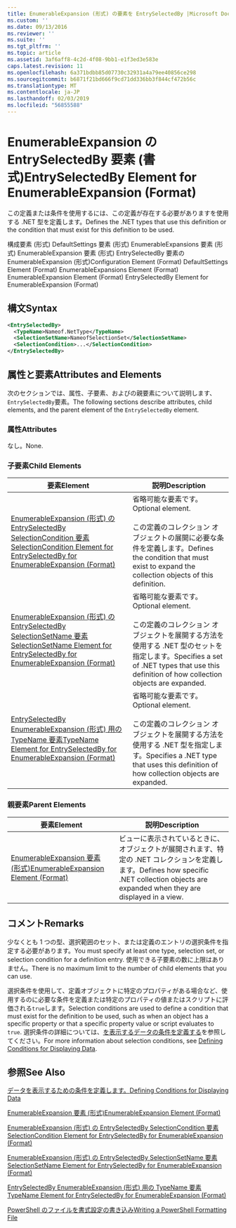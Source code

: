```yaml
---
title: EnumerableExpansion (形式) の要素を EntrySelectedBy |Microsoft Docs
ms.custom: ''
ms.date: 09/13/2016
ms.reviewer: ''
ms.suite: ''
ms.tgt_pltfrm: ''
ms.topic: article
ms.assetid: 3af6aff8-4c2d-4f08-9bb1-e1f3ed3e583e
caps.latest.revision: 11
ms.openlocfilehash: 6a371bdbb85d07730c32931a4a79ee40856ce298
ms.sourcegitcommit: b6871f21bd666f9cd71dd336bb3f844cf472b56c
ms.translationtype: MT
ms.contentlocale: ja-JP
ms.lasthandoff: 02/03/2019
ms.locfileid: "56855588"
---
```

# <a name="entryselectedby-element-for-enumerableexpansion-format"></a><span data-ttu-id="60b34-102">EnumerableExpansion の EntrySelectedBy 要素 (書式)</span><span class="sxs-lookup"><span data-stu-id="60b34-102">EntrySelectedBy Element for EnumerableExpansion (Format)</span></span>

<span data-ttu-id="60b34-103">この定義または条件を使用するには、この定義が存在する必要がありますを使用する .NET 型を定義します。</span><span class="sxs-lookup"><span data-stu-id="60b34-103">Defines the .NET types that use this definition or the condition that must exist for this definition to be used.</span></span>

<span data-ttu-id="60b34-104">構成要素 (形式) DefaultSettings 要素 (形式) EnumerableExpansions 要素 (形式) EnumerableExpansion 要素 (形式) EntrySelectedBy 要素の EnumerableExpansion (形式)</span><span class="sxs-lookup"><span data-stu-id="60b34-104">Configuration Element (Format) DefaultSettings Element (Format) EnumerableExpansions Element (Format) EnumerableExpansion Element (Format) EntrySelectedBy Element for EnumerableExpansion (Format)</span></span>

## <a name="syntax"></a><span data-ttu-id="60b34-105">構文</span><span class="sxs-lookup"><span data-stu-id="60b34-105">Syntax</span></span>

```xml
<EntrySelectedBy>
  <TypeName>Nameof.NetType</TypeName>
  <SelectionSetName>NameofSelectionSet</SelectionSetName>
  <SelectionCondition>...</SelectionCondition>
</EntrySelectedBy>
```

## <a name="attributes-and-elements"></a><span data-ttu-id="60b34-106">属性と要素</span><span class="sxs-lookup"><span data-stu-id="60b34-106">Attributes and Elements</span></span>

<span data-ttu-id="60b34-107">次のセクションでは、属性、子要素、およびの親要素について説明します、`EntrySelectedBy`要素。</span><span class="sxs-lookup"><span data-stu-id="60b34-107">The following sections describe attributes, child elements, and the parent element of the `EntrySelectedBy` element.</span></span>

### <a name="attributes"></a><span data-ttu-id="60b34-108">属性</span><span class="sxs-lookup"><span data-stu-id="60b34-108">Attributes</span></span>

<span data-ttu-id="60b34-109">なし。</span><span class="sxs-lookup"><span data-stu-id="60b34-109">None.</span></span>

### <a name="child-elements"></a><span data-ttu-id="60b34-110">子要素</span><span class="sxs-lookup"><span data-stu-id="60b34-110">Child Elements</span></span>

|<span data-ttu-id="60b34-111">要素</span><span class="sxs-lookup"><span data-stu-id="60b34-111">Element</span></span>|<span data-ttu-id="60b34-112">説明</span><span class="sxs-lookup"><span data-stu-id="60b34-112">Description</span></span>|
|-------------|-----------------|
|[<span data-ttu-id="60b34-113">EnumerableExpansion (形式) の EntrySelectedBy SelectionCondition 要素</span><span class="sxs-lookup"><span data-stu-id="60b34-113">SelectionCondition Element for EntrySelectedBy for EnumerableExpansion (Format)</span></span>](./selectioncondition-element-for-entryselectedby-for-enumerableexpansion-format.md)|<span data-ttu-id="60b34-114">省略可能な要素です。</span><span class="sxs-lookup"><span data-stu-id="60b34-114">Optional element.</span></span><br /><br /> <span data-ttu-id="60b34-115">この定義のコレクション オブジェクトの展開に必要な条件を定義します。</span><span class="sxs-lookup"><span data-stu-id="60b34-115">Defines the condition that must exist to expand the collection objects of this definition.</span></span>|
|[<span data-ttu-id="60b34-116">EnumerableExpansion (形式) の EntrySelectedBy SelectionSetName 要素</span><span class="sxs-lookup"><span data-stu-id="60b34-116">SelectionSetName Element for EntrySelectedBy for EnumerableExpansion (Format)</span></span>](./selectionsetname-element-for-entryselectedby-for-enumerableexpansion-format.md)|<span data-ttu-id="60b34-117">省略可能な要素です。</span><span class="sxs-lookup"><span data-stu-id="60b34-117">Optional element.</span></span><br /><br /> <span data-ttu-id="60b34-118">この定義のコレクション オブジェクトを展開する方法を使用する .NET 型のセットを指定します。</span><span class="sxs-lookup"><span data-stu-id="60b34-118">Specifies a set of .NET types that use this definition of how collection objects are expanded.</span></span>|
|[<span data-ttu-id="60b34-119">EntrySelectedBy EnumerableExpansion (形式) 用の TypeName 要素</span><span class="sxs-lookup"><span data-stu-id="60b34-119">TypeName Element for EntrySelectedBy for EnumerableExpansion (Format)</span></span>](./typename-element-for-entryselectedby-for-enumerableexpansion-format.md)|<span data-ttu-id="60b34-120">省略可能な要素です。</span><span class="sxs-lookup"><span data-stu-id="60b34-120">Optional element.</span></span><br /><br /> <span data-ttu-id="60b34-121">この定義のコレクション オブジェクトを展開する方法を使用する .NET 型を指定します。</span><span class="sxs-lookup"><span data-stu-id="60b34-121">Specifies a .NET type that uses this definition of how collection objects are expanded.</span></span>|

### <a name="parent-elements"></a><span data-ttu-id="60b34-122">親要素</span><span class="sxs-lookup"><span data-stu-id="60b34-122">Parent Elements</span></span>

|<span data-ttu-id="60b34-123">要素</span><span class="sxs-lookup"><span data-stu-id="60b34-123">Element</span></span>|<span data-ttu-id="60b34-124">説明</span><span class="sxs-lookup"><span data-stu-id="60b34-124">Description</span></span>|
|-------------|-----------------|
|[<span data-ttu-id="60b34-125">EnumerableExpansion 要素 (形式)</span><span class="sxs-lookup"><span data-stu-id="60b34-125">EnumerableExpansion Element (Format)</span></span>](./enumerableexpansion-element-format.md)|<span data-ttu-id="60b34-126">ビューに表示されているときに、オブジェクトが展開されます、特定の .NET コレクションを定義します。</span><span class="sxs-lookup"><span data-stu-id="60b34-126">Defines how specific .NET collection objects are expanded when they are displayed in a view.</span></span>|

## <a name="remarks"></a><span data-ttu-id="60b34-127">コメント</span><span class="sxs-lookup"><span data-stu-id="60b34-127">Remarks</span></span>

<span data-ttu-id="60b34-128">少なくとも 1 つの型、選択範囲のセット、または定義のエントリの選択条件を指定する必要があります。</span><span class="sxs-lookup"><span data-stu-id="60b34-128">You must specify at least one type, selection set, or selection condition for a definition entry.</span></span> <span data-ttu-id="60b34-129">使用できる子要素の数に上限はありません。</span><span class="sxs-lookup"><span data-stu-id="60b34-129">There is no maximum limit to the number of child elements that you can use.</span></span>

<span data-ttu-id="60b34-130">選択条件を使用して、定義オブジェクトに特定のプロパティがある場合など、使用するのに必要な条件を定義または特定のプロパティの値またはスクリプトに評価される`true`します。</span><span class="sxs-lookup"><span data-stu-id="60b34-130">Selection conditions are used to define a condition that must exist for the definition to be used, such as when an object has a specific property or that a specific property value or script evaluates to `true`.</span></span> <span data-ttu-id="60b34-131">選択条件の詳細については、[を表示するデータの条件を定義する](./defining-conditions-for-displaying-data.md)を参照してください。</span><span class="sxs-lookup"><span data-stu-id="60b34-131">For more information about selection conditions, see [Defining Conditions for Displaying Data](./defining-conditions-for-displaying-data.md).</span></span>

## <a name="see-also"></a><span data-ttu-id="60b34-132">参照</span><span class="sxs-lookup"><span data-stu-id="60b34-132">See Also</span></span>

[<span data-ttu-id="60b34-133">データを表示するための条件を定義します。</span><span class="sxs-lookup"><span data-stu-id="60b34-133">Defining Conditions for Displaying Data</span></span>](./defining-conditions-for-displaying-data.md)

[<span data-ttu-id="60b34-134">EnumerableExpansion 要素 (形式)</span><span class="sxs-lookup"><span data-stu-id="60b34-134">EnumerableExpansion Element (Format)</span></span>](./enumerableexpansion-element-format.md)

[<span data-ttu-id="60b34-135">EnumerableExpansion (形式) の EntrySelectedBy SelectionCondition 要素</span><span class="sxs-lookup"><span data-stu-id="60b34-135">SelectionCondition Element for EntrySelectedBy for EnumerableExpansion (Format)</span></span>](./selectioncondition-element-for-entryselectedby-for-enumerableexpansion-format.md)

[<span data-ttu-id="60b34-136">EnumerableExpansion (形式) の EntrySelectedBy SelectionSetName 要素</span><span class="sxs-lookup"><span data-stu-id="60b34-136">SelectionSetName Element for EntrySelectedBy for EnumerableExpansion (Format)</span></span>](./selectionsetname-element-for-entryselectedby-for-enumerableexpansion-format.md)

[<span data-ttu-id="60b34-137">EntrySelectedBy EnumerableExpansion (形式) 用の TypeName 要素</span><span class="sxs-lookup"><span data-stu-id="60b34-137">TypeName Element for EntrySelectedBy for EnumerableExpansion (Format)</span></span>](./typename-element-for-entryselectedby-for-enumerableexpansion-format.md)

[<span data-ttu-id="60b34-138">PowerShell のファイルを書式設定の書き込み</span><span class="sxs-lookup"><span data-stu-id="60b34-138">Writing a PowerShell Formatting File</span></span>](./writing-a-powershell-formatting-file.md)
